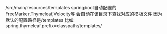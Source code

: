 /src/main/resources/templates
springboot自动配置的FreeMarker,Thymeleaf,Velocity等
会自动在该目录下查找对应的模板文件
因为默认的配置路径是/templates
比如:
spring.thymeleaf.prefix=classpath:/templates/